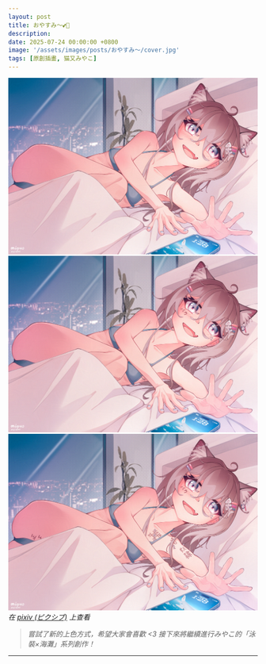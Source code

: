 ```yaml
---
layout: post
title: おやすみ〜💕🌙
description: 
date: 2025-07-24 00:00:00 +0800
image: '/assets/images/posts/おやすみ〜/cover.jpg'
tags: [原創插畫, 猫又みやこ]
---
```


<div class="gallery-box">
  <div class="gallery">
    <img src="/assets/images/posts/おやすみ〜/5_noise_08_N01.jpg" loading="lazy">
  </div>
</div>

<div class="gallery-box">
  <div class="gallery">
    <img src="/assets/images/posts/おやすみ〜/5_noise_08_N02.jpg" loading="lazy">
    <img src="/assets/images/posts/おやすみ〜/5_noise_08_N03.jpg" loading="lazy">
  </div>
  <em>在 <a href="https://www.pixiv.net/artworks/133095150">pixiv (ピクシブ)</a> 上查看</em>
</div>

> <cite>嘗試了新的上色方式，希望大家會喜歡 <3<cite>
> <cite>接下來將繼續進行みやこ的「泳裝×海灘」系列創作！<cite>

***